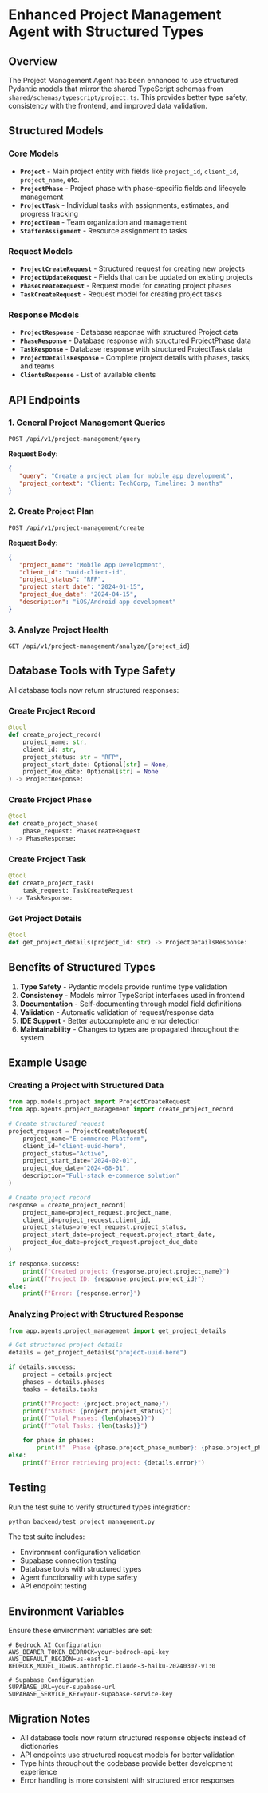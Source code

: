 # Enhanced Project Management Agent with Structured Types

## Overview

The Project Management Agent has been enhanced to use structured Pydantic models that mirror the shared TypeScript schemas from `shared/schemas/typescript/project.ts`. This provides better type safety, consistency with the frontend, and improved data validation.

## Structured Models

### Core Models

-  **`Project`** - Main project entity with fields like `project_id`, `client_id`, `project_name`, etc.
-  **`ProjectPhase`** - Project phase with phase-specific fields and lifecycle management
-  **`ProjectTask`** - Individual tasks with assignments, estimates, and progress tracking
-  **`ProjectTeam`** - Team organization and management
-  **`StafferAssignment`** - Resource assignment to tasks

### Request Models

-  **`ProjectCreateRequest`** - Structured request for creating new projects
-  **`ProjectUpdateRequest`** - Fields that can be updated on existing projects
-  **`PhaseCreateRequest`** - Request model for creating project phases
-  **`TaskCreateRequest`** - Request model for creating project tasks

### Response Models

-  **`ProjectResponse`** - Database response with structured Project data
-  **`PhaseResponse`** - Database response with structured ProjectPhase data
-  **`TaskResponse`** - Database response with structured ProjectTask data
-  **`ProjectDetailsResponse`** - Complete project details with phases, tasks, and teams
-  **`ClientsResponse`** - List of available clients

## API Endpoints

### 1. General Project Management Queries

```http
POST /api/v1/project-management/query
```

**Request Body:**

```json
{
   "query": "Create a project plan for mobile app development",
   "project_context": "Client: TechCorp, Timeline: 3 months"
}
```

### 2. Create Project Plan

```http
POST /api/v1/project-management/create
```

**Request Body:**

```json
{
   "project_name": "Mobile App Development",
   "client_id": "uuid-client-id",
   "project_status": "RFP",
   "project_start_date": "2024-01-15",
   "project_due_date": "2024-04-15",
   "description": "iOS/Android app development"
}
```

### 3. Analyze Project Health

```http
GET /api/v1/project-management/analyze/{project_id}
```

## Database Tools with Type Safety

All database tools now return structured responses:

### Create Project Record

```python
@tool
def create_project_record(
    project_name: str,
    client_id: str,
    project_status: str = "RFP",
    project_start_date: Optional[str] = None,
    project_due_date: Optional[str] = None
) -> ProjectResponse:
```

### Create Project Phase

```python
@tool
def create_project_phase(
    phase_request: PhaseCreateRequest
) -> PhaseResponse:
```

### Create Project Task

```python
@tool
def create_project_task(
    task_request: TaskCreateRequest
) -> TaskResponse:
```

### Get Project Details

```python
@tool
def get_project_details(project_id: str) -> ProjectDetailsResponse:
```

## Benefits of Structured Types

1. **Type Safety** - Pydantic models provide runtime type validation
2. **Consistency** - Models mirror TypeScript interfaces used in frontend
3. **Documentation** - Self-documenting through model field definitions
4. **Validation** - Automatic validation of request/response data
5. **IDE Support** - Better autocomplete and error detection
6. **Maintainability** - Changes to types are propagated throughout the system

## Example Usage

### Creating a Project with Structured Data

```python
from app.models.project import ProjectCreateRequest
from app.agents.project_management import create_project_record

# Create structured request
project_request = ProjectCreateRequest(
    project_name="E-commerce Platform",
    client_id="client-uuid-here",
    project_status="Active",
    project_start_date="2024-02-01",
    project_due_date="2024-08-01",
    description="Full-stack e-commerce solution"
)

# Create project record
response = create_project_record(
    project_name=project_request.project_name,
    client_id=project_request.client_id,
    project_status=project_request.project_status,
    project_start_date=project_request.project_start_date,
    project_due_date=project_request.project_due_date
)

if response.success:
    print(f"Created project: {response.project.project_name}")
    print(f"Project ID: {response.project.project_id}")
else:
    print(f"Error: {response.error}")
```

### Analyzing Project with Structured Response

```python
from app.agents.project_management import get_project_details

# Get structured project details
details = get_project_details("project-uuid-here")

if details.success:
    project = details.project
    phases = details.phases
    tasks = details.tasks

    print(f"Project: {project.project_name}")
    print(f"Status: {project.project_status}")
    print(f"Total Phases: {len(phases)}")
    print(f"Total Tasks: {len(tasks)}")

    for phase in phases:
        print(f"  Phase {phase.project_phase_number}: {phase.project_phase_name}")
else:
    print(f"Error retrieving project: {details.error}")
```

## Testing

Run the test suite to verify structured types integration:

```bash
python backend/test_project_management.py
```

The test suite includes:

-  Environment configuration validation
-  Supabase connection testing
-  Database tools with structured types
-  Agent functionality with type safety
-  API endpoint testing

## Environment Variables

Ensure these environment variables are set:

```env
# Bedrock AI Configuration
AWS_BEARER_TOKEN_BEDROCK=your-bedrock-api-key
AWS_DEFAULT_REGION=us-east-1
BEDROCK_MODEL_ID=us.anthropic.claude-3-haiku-20240307-v1:0

# Supabase Configuration
SUPABASE_URL=your-supabase-url
SUPABASE_SERVICE_KEY=your-supabase-service-key
```

## Migration Notes

-  All database tools now return structured response objects instead of dictionaries
-  API endpoints use structured request models for better validation
-  Type hints throughout the codebase provide better development experience
-  Error handling is more consistent with structured error responses
